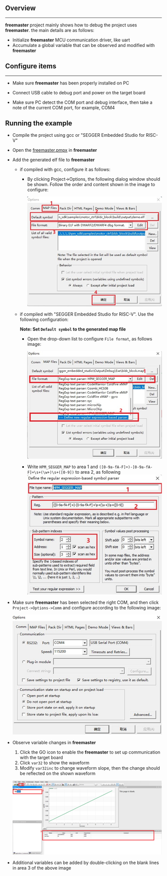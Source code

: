 ## Overview
***

**freemaster** project mainly shows how to debug the project uses **freemaster**. the main details are as follows:

- Initialize **freemaster** MCU communication driver, like uart
- Accumulate a global variable that can be observed and modified with **freemaster**

## Configure items
***

- Make sure **freemaster** has been properly installed on PC

- Connect USB cable to debug port and power on the target board
- Make sure PC detect the COM port and debug interface, then take a note of the current COM port, for example, COM4

## Running the example

- Compile the project using gcc or "SEGGER Embedded Studio for RISC-V"
- Open the [freemaster.pmpx](./freemaster.pmpx) in **freemaster**
- Add the generated elf file to **freemaster**

  - if compiled with gcc, configure it as follows:

    - By clicking Project->Options, the following dialog window should be shown. Follow the order and content shown in the image to configure:

      ![image-1](../../doc/images/readme/motor_ctrl_freemaster_load_elf.jpg "image-1")

  - if compiled with "SEGGER Embedded Studio for RISC-V". Use the following configuration:

    **Note: Set `Default symbol` to the generated map file**
    - Open the drop-down list to configure `File format`, as follows image:

      ![image-2](../../doc/images/readme/motor_ctrl_freemaster_cfg_map_1.jpg "image-2")

    - Write `HPM_SEGGER_MAP` to area 1 and `([0-9a-fA-F]+)-[0-9a-fA-F]+\s+(\w+)\s+([0-9])` to area 2, as following
  	    ![image-3](../../doc/images/readme/motor_ctrl_freemaster_cfg_map_2.jpg "image-3")

- Make sure **freemaster** has been selected the right COM, and then click `Project->Options->Comm` and configure according to the following image:

    ![image-4](../../doc/images/readme/motor_ctrl_freemaster_cfg_com.jpg "image-4")

- Observe variable changes in **freemaster**

  1. Click the GO icon to enable the **freemaster** to set up communication with the target board
  2. Click `var32` to show the waveform
  3. Modify `var32inc` to change waveform slope, then the change should be reflected on the shown waveform

    ![image-5](../../doc/images/readme/freemaster_demo_run.png "image-5")

- Additional variables can be added by double-clicking on the blank lines in area 3 of the above image
